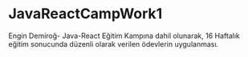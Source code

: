 # JavaReactCampWork1

Engin Demiroğ- Java-React Eğitim Kampına dahil olunarak, 16 Haftalık eğitim sonucunda düzenli olarak verilen ödevlerin uygulanması.
